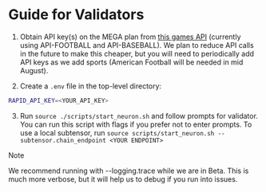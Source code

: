 # Guide for Validators

1. Obtain API key(s) on the MEGA plan from [this games API](https://rapidapi.com/search/Sports) (currently using API-FOOTBALL and API-BASEBALL). We plan to reduce API calls in the future to make this cheaper, but you will need to periodically add API keys as we add sports (American Football will be needed in mid August).

2. Create a `.env` file in the top-level directory: 

```bash
RAPID_API_KEY=<YOUR_API_KEY>
```

3. Run `source ./scripts/start_neuron.sh` and follow prompts for validator. You can run this script with flags if you prefer not to enter prompts. To use a local subtensor, run `source scripts/start_neuron.sh --subtensor.chain_endpoint <YOUR ENDPOINT>`

>[!NOTE]
> We recommend running with --logging.trace while we are in Beta. This is much more verbose, but it will help us to debug if you run into issues.
